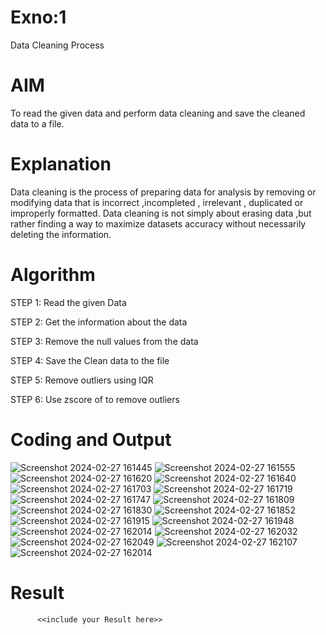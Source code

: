 # Exno:1
Data Cleaning Process

# AIM
To read the given data and perform data cleaning and save the cleaned data to a file.

# Explanation
Data cleaning is the process of preparing data for analysis by removing or modifying data that is incorrect ,incompleted , irrelevant , duplicated or improperly formatted. Data cleaning is not simply about erasing data ,but rather finding a way to maximize datasets accuracy without necessarily deleting the information.

# Algorithm
STEP 1: Read the given Data

STEP 2: Get the information about the data

STEP 3: Remove the null values from the data

STEP 4: Save the Clean data to the file

STEP 5: Remove outliers using IQR

STEP 6: Use zscore of to remove outliers

# Coding and Output
![Screenshot 2024-02-27 161445](https://github.com/Sanjit2328/exno1/assets/139331694/d0ae9b5d-89e3-4a4a-8635-07d02a7addae)
![Screenshot 2024-02-27 161555](https://github.com/Sanjit2328/exno1/assets/139331694/d3bc8a73-7cf2-49e5-8600-d15266dacc8f)
![Screenshot 2024-02-27 161620](https://github.com/Sanjit2328/exno1/assets/139331694/0cf523a5-a792-4ef1-af20-a527db4e0dd4)
![Screenshot 2024-02-27 161640](https://github.com/Sanjit2328/exno1/assets/139331694/e06a419a-5b70-40ce-a6a7-67d9b37487bc)
![Screenshot 2024-02-27 161703](https://github.com/Sanjit2328/exno1/assets/139331694/7629f763-6f45-496d-9b0d-ea1752aac018)
![Screenshot 2024-02-27 161719](https://github.com/Sanjit2328/exno1/assets/139331694/64d63d68-8199-41fe-b10c-caa804d9c703)
![Screenshot 2024-02-27 161747](https://github.com/Sanjit2328/exno1/assets/139331694/60906da1-8abe-4f11-9aef-e12be061862f)
![Screenshot 2024-02-27 161809](https://github.com/Sanjit2328/exno1/assets/139331694/e98d34d8-486a-4720-9270-2c0f6a0cfccb)
![Screenshot 2024-02-27 161830](https://github.com/Sanjit2328/exno1/assets/139331694/16622cda-a66b-4dda-b773-3bdd7d392deb)
![Screenshot 2024-02-27 161852](https://github.com/Sanjit2328/exno1/assets/139331694/e8ca1f78-33cd-4d4c-9445-4fc9920f4b23)
![Screenshot 2024-02-27 161915](https://github.com/Sanjit2328/exno1/assets/139331694/c71b5362-c0c5-4be4-9a1b-6f1ec9096b12)
![Screenshot 2024-02-27 161948](https://github.com/Sanjit2328/exno1/assets/139331694/b14e84eb-02ae-43d6-b421-2bdf2f02c3ba)
![Screenshot 2024-02-27 162014](https://github.com/Sanjit2328/exno1/assets/139331694/270bf24f-ef03-4072-bb09-ff7819d3d0bf)
![Screenshot 2024-02-27 162032](https://github.com/Sanjit2328/exno1/assets/139331694/41c686bd-9cc6-4849-82cb-b0958041c048)
![Screenshot 2024-02-27 162049](https://github.com/Sanjit2328/exno1/assets/139331694/95b5f874-04ba-43e5-bc58-5cde471858f2)
![Screenshot 2024-02-27 162107](https://github.com/Sanjit2328/exno1/assets/139331694/9ec2b94f-5ad2-463b-a2b8-67d4f24f1adf)
![Screenshot 2024-02-27 162014](https://github.com/Sanjit2328/exno1/assets/139331694/ce84a680-19fa-47e7-89cc-beecc62efdb4)

# Result
          <<include your Result here>>
